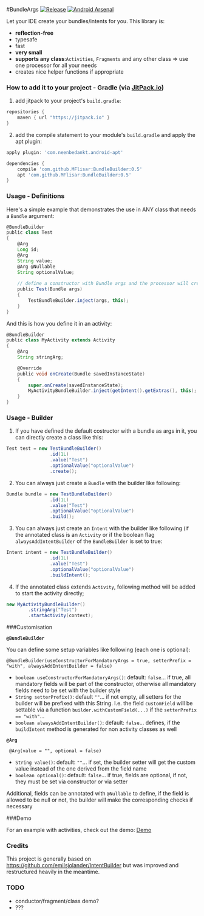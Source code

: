 #BundleArgs [![Release](https://jitpack.io/v/MFlisar/BundleArgs.svg)](https://jitpack.io/#MFlisar/BundleArgs) [![Android Arsenal](https://img.shields.io/badge/Android%20Arsenal-BundleArgs-brightgreen.svg?style=flat)](https://android-arsenal.com/details/1/5289)

Let your IDE create your bundles/intents for you. This library is:
* **reflection-free**
* typesafe
* fast
* **very small**
* **supports any class**:`Activities`, `Fragments` and any other class => use one processor for all your needs
* creates nice helper functions if appropriate
 
### How to add it to your project - Gradle (via [JitPack.io](https://jitpack.io/))

1) add jitpack to your project's `build.gradle`:
```groovy
repositories {
    maven { url "https://jitpack.io" }
}
```
2) add the compile statement to your module's `build.gradle` and apply the apt plugin:
```groovy
apply plugin: 'com.neenbedankt.android-apt'

dependencies {
    compile 'com.github.MFlisar:BundleBuilder:0.5'
    apt 'com.github.MFlisar:BundleBuilder:0.5'
}
```

### Usage - Definitions

Here's a simple example that demonstrates the use in ANY class that needs a `Bundle` argument:

```groovy
@BundleBuilder
public class Test
{
    @Arg
    Long id;
    @Arg
    String value;
    @Arg @Nullable
    String optionalValue;
    
    // define a constructor with Bundle args and the processor will create a build method that directly creates an object of this class
    public Test(Bundle args)
    {
        TestBundleBuilder.inject(args, this);
    }
}
```

And this is how you define it in an activity:

```groovy
@BundleBuilder
public class MyActivity extends Activity
{
	@Arg
	String stringArg;

	@Override
	public void onCreate(Bundle savedInstanceState)
	{
		super.onCreate(savedInstanceState);
		MyActivityBundleBuilder.inject(getIntent().getExtras(), this);
	}
}
```

### Usage - Builder

1) If you have defined the default costructor with a bundle as args in it, you can directly create a class like this:

```groovy
Test test = new TestBundleBuilder()
                .id(1L)
                .value("Test")
                .optionalValue("optionalValue")
                .create();
```

2) You can always just create a `Bundle` with the builder like following:

```groovy
Bundle bundle = new TestBundleBuilder()
                .id(1L)
                .value("Test")
                .optionalValue("optionalValue")
                .build();
```

3) You can always just create an `Intent` with the builder like following (if the annotated class is an `Activity` or if the boolean flag `alwaysAddIntentBuilder` of the `BundleBuilder` is set to true:

```groovy
Intent intent = new TestBundleBuilder()
                .id(1L)
                .value("Test")
                .optionalValue("optionalValue")
                .buildIntent();
```

4) If the annotated class extends `Activity`, following method will be added to start the activity directly;

```groovy
new MyActivityBundleBuilder()
        .stringArg("Test")
        .startActivity(context);
```
###Customisation

**`@BundleBuilder`**

You can define some setup variables like following (each one is optional):

    @BundleBuilder(useConstructorForMandatoryArgs = true, setterPrefix = "with", alwaysAddIntentBuilder = false)
    
* `boolean useConstructorForMandatoryArgs()`:  default: `false`... if true, all mandatory fields will be part of the constructor, otherwise all mandatory fields need to be set with the builder style
* `String setterPrefix()`:  default `""`... if not empty, all setters for the builder will be prefixed with this String. I.e. the field `customField` will be settable via a function `builder.withCustomField(...)` if the `setterPrefix == "with"`...
* `boolean alwaysAddIntentBuilder()`: default: `false`... defines, if the `buildIntent` method is generated for non activity classes as well

**`@Arg`**

     @Arg(value = "", optional = false)

* `String value()`: default: `""`... if set, the builder setter will get the custom value instead of the one derived from the field name
* `boolean optional()`: default: `false`... if true, fields are optional, if not, they must be set via constructor or via setter

Additional, fields can be annotated with `@Nullable` to define, if the field is allowed to be null or not, the builder will make the corresponding checks if necessary

###Demo

For an example with activities, check out the demo: [Demo](https://github.com/MFlisar/BundleArgs/tree/master/sample/src/main/java/com/michaelflisar/bundlebuilder/sample)

### Credits

This project is generally based on https://github.com/emilsjolander/IntentBuilder but was improved and restructured heavily in the meantime.

### TODO

* conductor/fragment/class demo?
* ???

